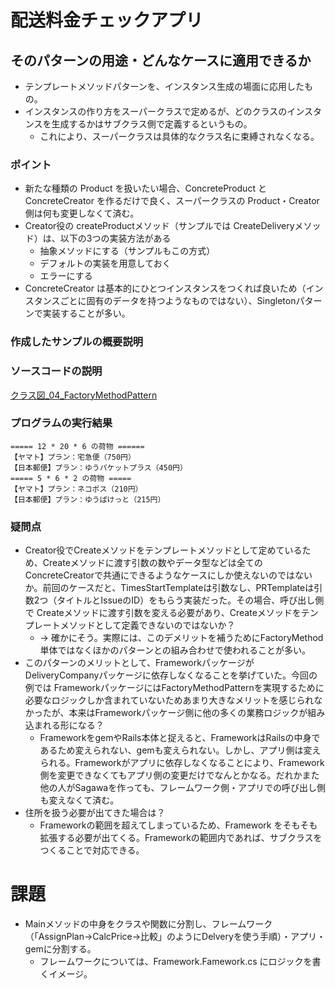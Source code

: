 # 配送料金チェックアプリ
## そのパターンの用途・どんなケースに適用できるか
- テンプレートメソッドパターンを、インスタンス生成の場面に応用したもの。
- インスタンスの作り方をスーパークラスで定めるが、どのクラスのインスタンスを生成するかはサブクラス側で定義するというもの。
    - これにより、スーパークラスは具体的なクラス名に束縛されなくなる。

### ポイント
- 新たな種類の Product を扱いたい場合、ConcreteProduct と ConcreteCreator を作るだけで良く、スーパークラスの Product・Creator 側は何も変更しなくて済む。
- Creator役の createProductメソッド（サンプルでは CreateDeliveryメソッド）は、以下の3つの実装方法がある
    - 抽象メソッドにする（サンプルもこの方式）
    - デフォルトの実装を用意しておく
    - エラーにする
- ConcreteCreator は基本的にひとつインスタンスをつくれば良いため（インスタンスごとに固有のデータを持つようなものではない）、Singletonパターンで実装することが多い。

### 作成したサンプルの概要説明
### ソースコードの説明
[クラス図_04_FactoryMethodPattern](https://app.diagrams.net/#G1tgGOTJkjeALWFz7hoxEG2k6krkbFmu5A#%7B%22pageId%22%3A%22SImt-kA3hvNWynnzsYsr%22%7D)

### プログラムの実行結果
```
===== 12 * 20 * 6 の荷物 ======
【ヤマト】プラン：宅急便（750円）
【日本郵便】プラン：ゆうパケットプラス（450円）
===== 5 * 6 * 2 の荷物 =====
【ヤマト】プラン：ネコポス（210円）
【日本郵便】プラン：ゆうぱけっと（215円）
```

### 疑問点
- Creator役でCreateメソッドをテンプレートメソッドとして定めているため、Createメソッドに渡す引数の数やデータ型などは全てのConcreteCreatorで共通にできるようなケースにしか使えないのではないか。前回のケースだと、TimesStartTemplateは引数なし、PRTemplateは引数2つ（タイトルとIssueのID）をもらう実装だった。その場合、呼び出し側で Createメソッドに渡す引数を変える必要があり、Createメソッドをテンプレートメソッドとして定義できないのではないか？
    - → 確かにそう。実際には、このデメリットを補うためにFactoryMethod単体ではなくほかのパターンとの組み合わせで使われることが多い。
- このパターンのメリットとして、FrameworkパッケージがDeliveryCompanyパッケージに依存しなくなることを挙げていた。今回の例では FrameworkパッケージにはFactoryMethodPatternを実現するために必要なロジックしか含まれていないためあまり大きなメリットを感じられなかったが、本来はFrameworkパッケージ側に他の多くの業務ロジックが組み込まれる形になる？
    - FrameworkをgemやRails本体と捉えると、FrameworkはRailsの中身であるため変えられない、gemも変えられない。しかし、アプリ側は変えられる。Frameworkがアプリに依存しなくなることにより、Framework側を変更できなくてもアプリ側の変更だけでなんとかなる。だれかまた他の人がSagawaを作っても、フレームワーク側・アプリでの呼び出し側も変えなくて済む。
- 住所を扱う必要が出てきた場合は？
    - Frameworkの範囲を超えてしまっているため、Framework をそもそも拡張する必要が出てくる。Frameworkの範囲内であれば、サブクラスをつくることで対応できる。

# 課題
- Mainメソッドの中身をクラスや関数に分割し、フレームワーク（「AssignPlan→CalcPrice→比較」のようにDelveryを使う手順）・アプリ・gemに分割する。
    - フレームワークについては、Framework.Famework.cs にロジックを書くイメージ。